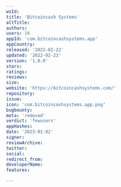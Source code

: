 ```yaml
---
wsId: 
title: 'Bitcoincash Systems'
altTitle: 
authors: 
users: 10
appId: 'com.bitcoincashsystems.app'
appCountry: 
released: '2022-02-22'
updated: '2022-02-23'
version: '1.0.0'
stars: 
ratings: 
reviews: 
size: 
website: 'https://bitcoincashsystems.com/'
repository: 
issue: 
icon: 'com.bitcoincashsystems.app.png'
bugbounty: 
meta: 'removed'
verdict: 'fewusers'
appHashes: 
date: '2023-01-02'
signer: 
reviewArchive: 
twitter: 
social: 
redirect_from: 
developerName: 
features: 

---
```


